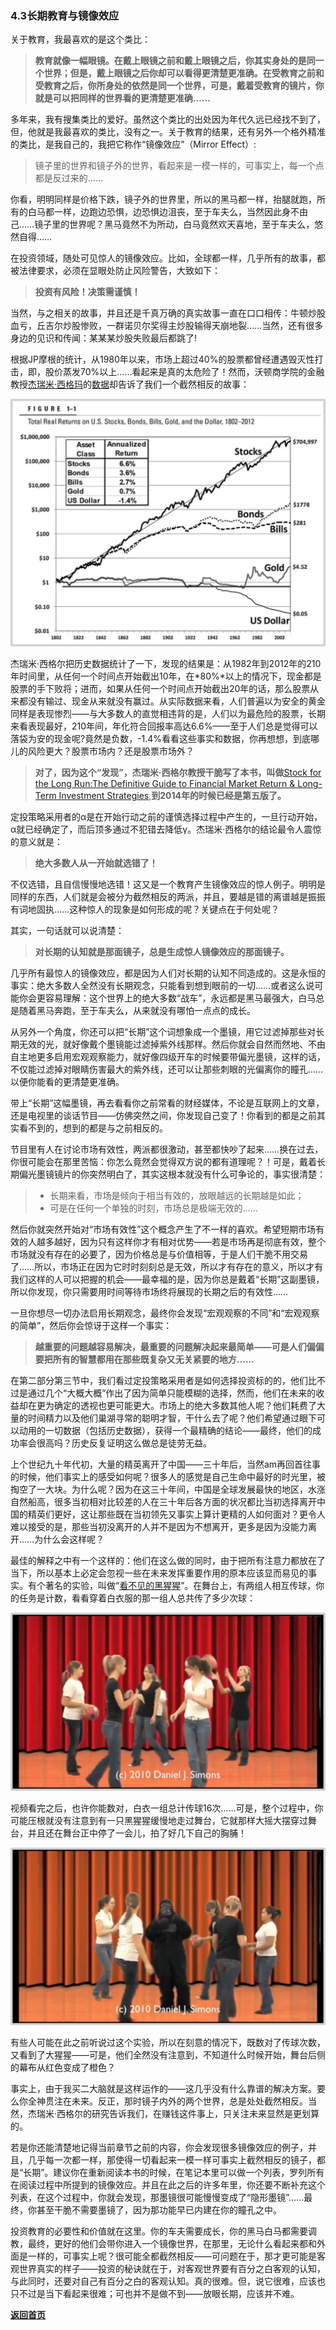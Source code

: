### 4.3长期教育与镜像效应

关于教育，我最喜欢的是这个类比：

> **教育就像一幅眼镜。在戴上眼镜之前和戴上眼镜之后，你其实身处的是同一个世界；但是，戴上眼镜之后你却可以看得更清楚更准确。在受教育之前和受教育之后，你所身处的依然是同一个世界，可是，戴着受教育的镜片，你就是可以把同样的世界看的更清楚更准确……**

多年来，我有搜集类比的爱好。虽然这个类比的出处因为年代久远已经找不到了，但，他就是我最喜欢的类比，没有之一。关于教育的结果，还有另外一个格外精准的类比，是我自己的，我把它称作“镜像效应”（Mirror Effect）:

> 镜子里的世界和镜子外的世界，看起来是一模一样的，可事实上，每一个点都是反过来的……

你看，明明同样是价格下跌，镜子外的世界里，所以的黑马都一样，抬腿就跑，所有的白马都一样，边跑边恐惧，边恐惧边沮丧，至于车夫么，当然因此身不由己……镜子里的世界呢？黑马竟然不为所动，白马竟然欢天喜地，至于车夫么，悠然自得……

在投资领域，随处可见惊人的镜像效应。比如，全球都一样，几乎所有的故事，都被法律要求，必须在显眼处防止风险警告，大致如下：

> **投资有风险！决策需谨慎！**

当然，与之相关的故事，并且还是千真万确的真实故事一直在口口相传：牛顿炒股血亏，丘吉尔炒股惨败，一群诺贝尔奖得主炒股输得天崩地裂……当然，还有很多身边的见识和传闻：某某某炒股失败最后都跳了!

根据JP摩根的统计，从1980年以来，市场上超过40%的股票都曾经遭遇毁灭性打击，即，股价蒸发70%以上……看起来是真的太危险了！然而，沃顿商学院的金融教授[杰瑞米·西格玛](https://en.wikipedia.org/wiki/Jeremy_Siegel)的[数据](https://knowledge.wharton.upenn.edu/article/jeremy-siegel-on-why-stocks-are-and-will-remain-the-best-bet/)却告诉了我们一个截然相反的故事：

![Figure33](assets/images/Figure33.png)

杰瑞米·西格尔把历史数据统计了一下，发现的结果是：从1982年到2012年的210年时间里，从任何一个时间点开始截出10年，在*80%*以上的情况下，现金都是股票的手下败将；进而，如果从任何一个时间点开始截出20年的话，那么股票从来都没有输过、现金从来就没有赢过。从实际数据来看，人们普遍以为安全的黄金同样是表现惨烈——与大多数人的直觉相违背的是，人们以为最危险的股票，长期来看表现最好，210年间，年化符合回报率高达6.6%——至于人们总是觉得可以落袋为安的现金呢?竟然是负数，-1.4%看看这些事实和数据，你再想想，到底哪儿的风险更大？股票市场内？还是股票市场外？

> **对了，因为这个“发现”，杰瑞米·西格尔教授干脆写了本书，叫做**[Stock for the Long Run:The Definitive Guide to Financial Market Return & Long-Term Investment Strategies](https://www.amazon.com/gp/product/B00GWSXX26/ref=dbs_a_def_rwt_hsch_vapi_tkin_p1_i0),**到2014年的时候已经是第五版了。**

定投策略采用者的α是在开始行动之前的谨慎选择过程中产生的，一旦行动开始，α就已经确定了，而后顶多通过不犯错去降低γ。杰瑞米·西格尔的结论最令人震惊的意义就是：

> **绝大多数人从一开始就选错了！**

不仅选错，且自信慢慢地选错！这又是一个教育产生镜像效应的惊人例子。明明是同样的东西，人们就是会被分为截然相反的两派，并且，要越是错的离谱越是振振有词地固执……这种惊人的现象是如何形成的呢？关键点在于何处呢？

其实，一句话就可以说清楚：

> **对长期的认知就是那面镜子，总是生成惊人镜像效应的那面镜子。**

几乎所有最惊人的镜像效应，都是因为人们对长期的认知不同造成的。这是永恒的事实：绝大多数人全然没有长期观念，只能看到想到眼前的一切……或者这么说可能你会更容易理解：这个世界上的绝大多数“战车”，永远都是黑马最强大，白马总是随着黑马奔跑，至于车夫么，从来就没有哪怕一点点的成长。

从另外一个角度，你还可以把“长期”这个词想象成一个墨镜，用它过滤掉那些对长期无效的光，就好像戴个墨镜能过滤掉紫外线那样。然后你就会自然而然地、不由自主地更多启用宏观观察能力，就好像四级开车的时候要带偏光墨镜，这样的话，不仅能过滤掉对眼睛伤害最大的紫外线，还可以让那些刺眼的光偏离你的瞳孔……以便你能看的更清楚更准确。

带上“长期”这幅墨镜，再去看看你之前常看的财经媒体，不论是互联网上的文章，还是电视里的谈话节目——仿佛突然之间，你发现自己变了！你看到的都是之前其实看不到的，想到的都是与之前相反的。

节目里有人在讨论市场有效性，两派都很激动，甚至都快吵了起来……换在过去，你很可能会在那里苦恼：你怎么竟然会觉得双方说的都有道理呢？！可是，戴着长期偏光墨镜镜片的你突然明白了，其实这根本就没有什么可争论的，事实很清楚：

> - 长期来看，市场是倾向于相当有效的，放眼越远的长期越是如此；
> - 可是在任何一个单独的时刻，市场总是极端无效的……

然后你就突然开始对“市场有效性”这个概念产生了不一样的喜欢。希望短期市场有效的人越多越好，因为只有这样你才有相对优势——若是市场再是彻底有效，整个市场就没有存在的必要了，因为价格总是与价值相等，于是人们干脆不用交易了……所以，市场正在因为它时时刻刻总是无效，所以才有存在的意义，所以才有我们这样的人可以把握的机会——最幸福的是，因为你总是戴着“长期”这副墨镜，所以你发现，你只需要用时间等待市场终将展现的长期之后的有效性……

一旦你想尽一切办法启用长期观念，最终你会发现“宏观观察的不同”和“宏观观察的简单”，然后你会惊讶于这样一个事实：

> **越重要的问题越容易解决，最重要的问题解决起来最简单——可是人们偏偏要把所有的智慧都用在那些既复杂又无关紧要的地方……**

在第二部分第三节中，我们看过定投策略采用者是如何选择投资标的的，他们比不过是通过几个“大概大概”作出了因为简单只能模糊的选择，然而，他们在未来的收益却在更为确定的透视也更可能更大。市场上的绝大多数其他人呢？他们耗费了大量的时间精力以及他们巢湖寻常的聪明才智，干什么去了呢？他们希望通过眼下可以动用的一切数据（包括历史数据），获得一个最精确的结论——最终，他们的成功率会很高吗？历史反复证明这么做总是徒劳无益。

上个世纪九十年代初，大量的精英离开了中国——三十年后，当然am再回首往事的时候，他们事实上的感受如何呢？很多人的感觉是自己生命中最好的时光里，被掏空了一大块。为什么呢？因为在这三十年间，中国是全球发展最快的地区，水涨自然船高，很多当初相对比较差的人在三十年后各方面的状况都比当初选择离开中国的精英们更好，这让那些既在当初领先又事实上算计更精的人如何面对？更令人难以接受的是，那些当初没离开的人并不是因为不想离开，更多是因为没能力离开……为什么会这样呢？

最佳的解释之中有一个这样的：他们在这么做的同时，由于把所有注意力都放在了当下，所以基本上必定会忽视一些在未来发挥重要作用的原本应该显而易见的事实。有个著名的实验，叫做“[看不见的黑猩猩](https://www.youtube.com/watch?v=IGQmdoK_ZfY)”。在舞台上，有两组人相互传球，你的任务是计数，看看穿着白衣服的那一组人总共传了多少次球：

![Figure34](assets/images/Figure34.png)

视频看完之后，也许你能数对，白衣一组总计传球16次……可是，整个过程中，你可能压根就没有注意到有一只黑猩猩缓慢地走过舞台，它就那样大摇大摆穿过舞台，并且还在舞台正中停了一会儿，拍了好几下自己的胸脯！

![Figure35](assets/images/Figure35.png)

有些人可能在此之前听说过这个实验，所以在刻意的情况下，既数对了传球次数，又看到了大猩猩——可是，他们全然没有注意到，不知道什么时候开始，舞台后侧的幕布从红色变成了橙色？

事实上，由于我买二大脑就是这样运作的——这几乎没有什么靠谱的解决方案。要么你全神贯注在未来。反正，那时镜子内外的两个世界，总是处处截然相反。当然，杰瑞米·西格尔的研究告诉我们，在赚钱这件事上，只关注未来显然是更划算的。

若是你还能清楚地记得当前章节之前的内容，你会发现很多镜像效应的例子，并且，几乎每一次都一样，那使得一切看起来一模一样可事实上截然相反的镜子，都是“长期”。建议你在重新阅读本书的时候，在笔记本里可以做一个列表，罗列所有在阅读过程中所提到的镜像效应。并且在此之后的许多年里，你还要不断补充这个列表，在这个过程中，你就会发现，那墨镜很可能慢慢变成了“隐形墨镜”……最终，你甚至干脆不需要墨镜了，因为那功能早已内建在你的瞳孔之中。

投资教育的必要性和价值就在这里。你的车夫需要成长，你的黑马白马都需要调教，最终，更好的他们会带你进入一个镜像世界，在那里，无论什么看起来都和外面是一样的，可事实上呢？很可能全都截然相反——可问题在于，那才更可能是客观世界真实的样子——投资的秘诀就在于，对客观世界要有百分之白客观的认知，与此同时，还要对自己有百分之白的客观认知。真的很难。但，说它很难，应该也只不过是当下看起来很难；可也并不是做不到——放眼长期，应该并不难。

[**返回首页**](./index.md)

